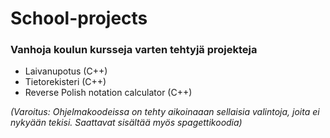 # School-projects

### Vanhoja koulun kursseja varten tehtyjä projekteja 

 - Laivanupotus (C++) 
 - Tietorekisteri (C++)
 - Reverse Polish notation calculator (C++)

_(Varoitus: Ohjelmakoodeissa on tehty aikoinaaan sellaisia valintoja, joita ei nykyään tekisi. Saattavat sisältää myös spagettikoodia)_  
